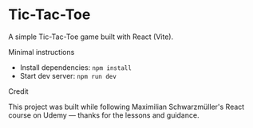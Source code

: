  # Tic-Tac-Toe

 A simple Tic-Tac-Toe game built with React (Vite).

 Minimal instructions

 - Install dependencies: `npm install`
 - Start dev server: `npm run dev`

 Credit

 This project was built while following Maximilian Schwarzmüller's React course on Udemy — thanks for the lessons and guidance.
